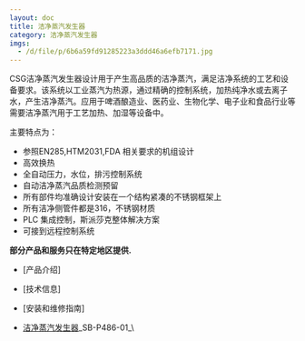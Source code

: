 ```yaml
---
layout: doc
title: 洁净蒸汽发生器
category: 洁净蒸汽发生器
imgs:
  - /d/file/p/6b6a59fd91285223a3ddd46a6efb7171.jpg
---
```


CSG洁净蒸汽发生器设计用于产生高品质的洁净蒸汽，满足洁净系统的工艺和设备要求。该系统以工业蒸汽为热源，通过精确的控制系统，加热纯净水或去离子水，产生洁净蒸汽。应用于啤酒酿造业、医药业、生物化学、电子业和食品行业等需要洁净蒸汽用于工艺加热、加湿等设备中。

主要特点为：

- 参照EN285,HTM2031,FDA 相关要求的机组设计
- 高效换热
- 全自动压力，水位，排污控制系统
- 自动洁净蒸汽品质检测预留
- 所有部件均准确设计安装在一个结构紧凑的不锈钢框架上
- 所有洁净侧管件都是316，不锈钢材质
- PLC 集成控制，斯派莎克整体解决方案
- 可接到远程控制系统

**部分产品和服务只在特定地区提供.**

- [产品介绍]
- [技术信息]
- [安装和维修指南]

- [洁净蒸汽发生器](http://7xkry5.com1.z0.glb.clouddn.com/SB-P486-01-洁净蒸汽发生器.pdf)\_SB-P486-01\_\
